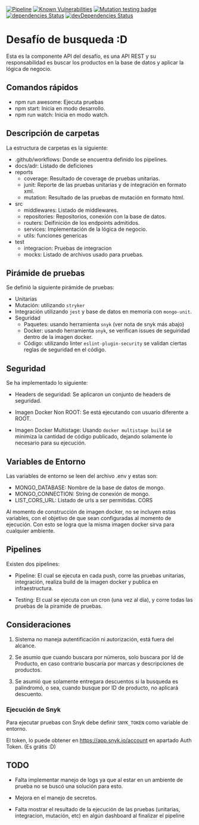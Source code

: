 [![Pipeline](https://github.com/alabras/search-challenge-api/actions/workflows/pipeline.yml/badge.svg)](https://github.com/alabras/search-challenge-api/actions)
[![Known Vulnerabilities](https://snyk.io/test/github/alabras/search-challenge-api/badge.svg)](https://snyk.io/test/github/alabras/search-challenge-api)
[![Mutation testing badge](https://img.shields.io/endpoint?style=flat&url=https%3A%2F%2Fbadge-api.stryker-mutator.io%2Fgithub.com%2Falabras%2Fsearch-challenge-api%2Fmain)](https://dashboard.stryker-mutator.io/reports/github.com/alabras/search-challenge-api/main)
[![dependencies Status](https://david-dm.org/alabras/search-challenge-api/status.svg)](https://david-dm.org/alabras/search-challenge-api)
[![devDependencies Status](https://david-dm.org/alabras/search-challenge-api/dev-status.svg)](https://david-dm.org/alabras/search-challenge-api?type=dev)

# Desafío de busqueda :D

Esta es la componente API del desafío, es una API REST y su responsabilidad es buscar los productos en la base de datos y aplicar la lógica de negocio.

## Comandos rápidos

- npm run awesome: Ejecuta pruebas
- npm start: Inicia en modo desarrollo.
- npm run watch: Inicia en modo watch.

## Descripción de carpetas

La estructura de carpetas es la siguiente:

- .github/workflows: Donde se encuentra definido los pipelines.
- docs/adr: Listado de deficiones
- reports
  - coverage: Resultado de coverage de pruebas unitarias.
  - junit: Reporte de las pruebas unitarias y de integración en formato xml.
  - mutation: Resultado de las pruebas de mutación en formato html.
- src
  - middlewares: Listado de middlewares.
  - repositories: Repositorios, conexión con la base de datos.
  - routers: Deifinición de los endpoints admitidos.
  - services: Implementación de la lógica de negocio.
  - utils: funciones genericas
- test
  - integracion: Pruebas de integracion
  - mocks: Listado de archivos usado para pruebas.

## Pirámide de pruebas

Se definió la siguiente pirámide de pruebas:

- Unitarias
- Mutación: utilizando `stryker`
- Integración utilizando `jest` y base de datos en memoria con `mongo-unit`.
- Seguridad
  - Paquetes: usando herramienta `snyk` (ver nota de snyk más abajo)
  - Docker: usando herramienta `snyk`, se verifican issues de seguiridad dentro de la imagen docker.
  - Código: utilizando linter `eslint-plugin-security` se validan ciertas reglas de seguridad en el código.

## Seguridad

Se ha implementado lo siguiente:

- Headers de seguridad: Se aplicaron un conjunto de headers de seguridad.

- Imagen Docker Non ROOT: Se está ejecutando con usuario diferente a ROOT.

- Imagen Docker Multistage: Usando `docker multistage build` se minimiza la cantidad de código publicado, dejando solamente lo necesario para su ejecución.

## Variables de Entorno

Las variables de entorno se leen del archivo .env y estas son:

- MONGO_DATABASE: Nombre de la base de datos de mongo.
- MONGO_CONNECTION: String de conexión de mongo.
- LIST_CORS_URL: Listado de urls a ser permitidas. CORS

Al momento de construcción de imagen docker, no se incluyen estas variables, con el objetivo de que sean configuradas al momento de ejecución. Con esto se logra que la misma imagen docker sirva para cualquier ambiente.

## Pipelines

Existen dos pipelines:

- Pipeline: El cual se ejecuta en cada push, corre las pruebas unitarias, integración, realiza build de la imagen docker y publica en infraestructura.

- Testing: El cual se ejecuta con un cron (una vez al día), y corre todas las pruebas de la piramide de pruebas.

## Consideraciones

1. Sistema no maneja autentificación ni autorización, está fuera del alcance.

2. Se asumio que cuando buscara por números, solo buscara por Id de Producto, en caso contrario buscaría por marcas y descripciones de productos.

3. Se asumió que solamente entregara descuentos si la busqueda es palindromó, o sea, cuando busque por ID de producto, no aplicará descuento.

### Ejecución de Snyk

Para ejecutar pruebas con Snyk debe definir `SNYK_TOKEN` como variable de entorno.

El token, lo puede obtener en https://app.snyk.io/account en apartado Auth Token. (Es grátis :D)

## TODO

- Falta implementar manejo de logs ya que al estar en un ambiente de prueba no se buscó una solución para esto.

- Mejora en el manejo de secretos.

- Falta mostrar el resultado de la ejecución de las pruebas (unitarias, integracion, mutación, etc) en algún dashboard al finalizar el pipeline
